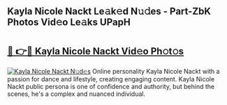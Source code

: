 ## Kayla Nicole Nackt Le𝚊k𝚎d N𝚞𝚍es - Part-ZbK Photos Vid𝚎o Le𝚊ks UPapH

# <h2><a href="http://fb34knx.evod.top/?m=Kayla+Nicole+Nackt">🔗 👉🔴 Kayla Nicole Nackt Vid𝚎o Ph𝚘t𝚘s</a></h2>

[![Kayla Nicole Nackt N𝚞d𝚎s](https://i.imgur.com/8V9OHl7.gif)](http://fb34knx.evod.top/?m=Kayla+Nicole+Nackt)
Online personality Kayla Nicole Nackt with a passion for dance and lifestyle, creating engaging content. Kayla Nicole Nackt public persona is one of confidence and authority, but behind the scenes, he's a complex and nuanced individual. 
